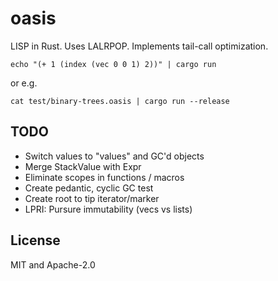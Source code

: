 # oasis

LISP in Rust. Uses LALRPOP. Implements tail-call optimization.

```
echo "(+ 1 (index (vec 0 0 1) 2))" | cargo run
```

or e.g.

```
cat test/binary-trees.oasis | cargo run --release
```

## TODO

* Switch values to "values" and GC'd objects
* Merge StackValue with Expr
* Eliminate scopes in functions / macros
* Create pedantic, cyclic GC test
* Create root to tip iterator/marker
* LPRI: Pursure immutability (vecs vs lists)

## License

MIT and Apache-2.0
